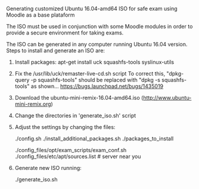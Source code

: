 Generating customized Ubuntu 16.04-amd64 ISO for safe exam using Moodle as a base plataform

The ISO must be used in conjunction with some Moodle modules in order to provide a secure environment for taking exams.

The ISO can be generated in any computer running Ubuntu 16.04 version. Steps to install and generate an ISO are:

1) Install packages:
    apt-get install uck squashfs-tools syslinux-utils

2) Fix the /usr/lib/uck/remaster-live-cd.sh script
	To correct this, "dpkg-query -p squashfs-tools" should be replaced with "dpkg -s squashfs-tools" as shown...
	https://bugs.launchpad.net/bugs/1435019

3) Download the ubuntu-mini-remix-16.04-amd64.iso (http://www.ubuntu-mini-remix.org)

4) Change the directories in 'generate_iso.sh' script

5) Adjust the settings by changing the files:

    ./config.sh
    ./install_additional_packages.sh
    ./packages_to_install

    ./config_files/opt/exam_scripts/exam_conf.sh
    ./config_files/etc/apt/sources.list             # server near you

6) Generate new ISO running:

    ./generate_iso.sh
